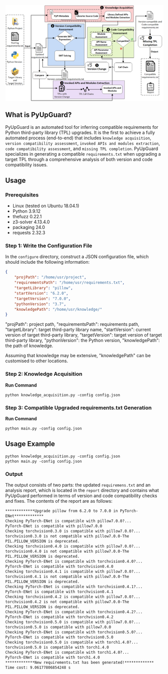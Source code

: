 ![image](overview.png)

## What is PyUpGuard?
PyUpGuard is an automated tool for inferring compatible requirements for Python third-party library (TPL) upgrades. It is the first to achieve a fully automated process (end-to-end) that includes `knowledge acquisition`, `version compatibility assessment`, `invoked APIs and modules extraction`, `code compatibility assessment`, and `missing TPL completion`. PyUpGuard specializes in generating a compatible `requirements.txt` when upgrading a target TPL through a comprehensive analysis of both version and code compatibility issues.

## Usage
### Prerequisites
- Linux (tested on Ubuntu 18.04.1)
- Python 3.9.12
- thefuzz 0.22.1
- z3-solver 4.13.4.0
- packaging 24.0
- requests 2.32.3

### Step 1: Write the Configuration File
In the `configure` directory, construct a JSON configuration file, which should include the following information:
```json
{
    "projPath": "/home/usr/project",
    "requirementsPath": "/home/usr/requirements.txt",
    "targetLibrary": "pillow",
    "startVersion": "6.2.0",
    "targetVersion": "7.0.0",
    "pythonVersion": "3.7",
    "knowledgePath": "/home/usr/knowledge/"
}
```
"projPath": project path, "requirementsPath": requirements path, "targetLibrary": target third-party library name, "startVersion": current version of target third-party library, "targetVersion": target version of target third-party library,  "pythonVersion": the Python version, "knowledgePath": the path of knowledge.

Assuming that knowledge may be extensive, "knowledgePath" can be customised to other locations.


### Step 2: Knowledge Acquisition
**Run Command**
```shell
python knowledge_acquisition.py -config config.json
```

### Step 3: Compatible Upgraded requirements.txt Generation
**Run Command**
```shell
python main.py -config config.json
```


## Usage Example
```shell
python knowledge_acquisition.py -config config.json
python main.py -config config.json
```

### Output

The output consists of two parts: the updated `requiremens.txt` and an analysis report, which is located in the `report` directory and contains what PyUpGuard performed in terms of version and code compatibility checks and fixes. The contents of the report are as follows:
```
*************Upgrade pillow from 6.2.0 to 7.0.0 in PyTorch-ENet*************
Checking PyTorch-ENet is compatible with pillow7.0.0?...
PyTorch-ENet is compatible with pillow7.0.0
Checking torchvision0.3.0 is compatible with pillow7.0.0?...
torchvision0.3.0 is not compatible with pillow7.0.0-The PIL.PILLOW_VERSION is deprecated.
Checking torchvision0.4.0 is compatible with pillow7.0.0?...
torchvision0.4.0 is not compatible with pillow7.0.0-The PIL.PILLOW_VERSION is deprecated.
Checking PyTorch-ENet is compatible with torchvision0.4.0?...
PyTorch-ENet is compatible with torchvision0.4.0
Checking torchvision0.4.1 is compatible with pillow7.0.0?...
torchvision0.4.1 is not compatible with pillow7.0.0-The PIL.PILLOW_VERSION is deprecated.
Checking PyTorch-ENet is compatible with torchvision0.4.1?...
PyTorch-ENet is compatible with torchvision0.4.1
Checking torchvision0.4.2 is compatible with pillow7.0.0?...
torchvision0.4.2 is not compatible with pillow7.0.0-The PIL.PILLOW_VERSION is deprecated.
Checking PyTorch-ENet is compatible with torchvision0.4.2?...
PyTorch-ENet is compatible with torchvision0.4.2
Checking torchvision0.5.0 is compatible with pillow7.0.0?...
torchvision0.5.0 is compatible with pillow7.0.0
Checking PyTorch-ENet is compatible with torchvision0.5.0?...
PyTorch-ENet is compatible with torchvision0.5.0
Checking torchvision0.5.0 is compatible with torch1.4.0?...
torchvision0.5.0 is compatible with torch1.4.0
Checking PyTorch-ENet is compatible with torch1.4.0?...
PyTorch-ENet is compatible with torch1.4.0
*************New requirements.txt has been generated!*************
Time cost: 9.06177806854248 s
```



